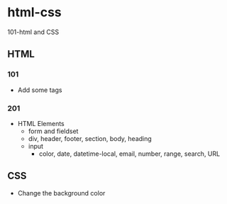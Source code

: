 # html-css
101-html and CSS

## HTML

### 101

- Add some tags

### 201

- HTML Elements
  - form and fieldset
  - div, header, footer, section, body, heading
  - input
    - color, date, datetime-local, email, number, range, search, URL

## CSS

- Change the background color
